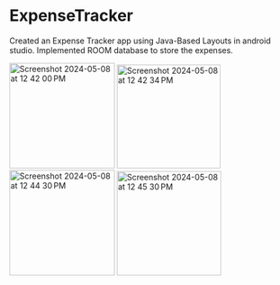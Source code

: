 # ExpenseTracker

Created an Expense Tracker app using Java-Based Layouts in android studio. 
Implemented ROOM database to store the expenses. 

<img width="187" alt="Screenshot 2024-05-08 at 12 42 00 PM" src="https://github.com/jahnavi-vemuri/expense_tracker/assets/127096031/0ffdfe6c-7542-4647-9d21-86d683139664">
<img width="184" alt="Screenshot 2024-05-08 at 12 42 34 PM" src="https://github.com/jahnavi-vemuri/expense_tracker/assets/127096031/01c74b8c-a6f4-4f2e-ad50-dfb4aea85d1b">
<img width="187" alt="Screenshot 2024-05-08 at 12 44 30 PM" src="https://github.com/jahnavi-vemuri/expense_tracker/assets/127096031/d45e542a-3b34-4f63-9a78-b00477089bc8">
<img width="185" alt="Screenshot 2024-05-08 at 12 45 30 PM" src="https://github.com/jahnavi-vemuri/expense_tracker/assets/127096031/797d0529-b035-4d0f-afe9-74208cb9c771">
